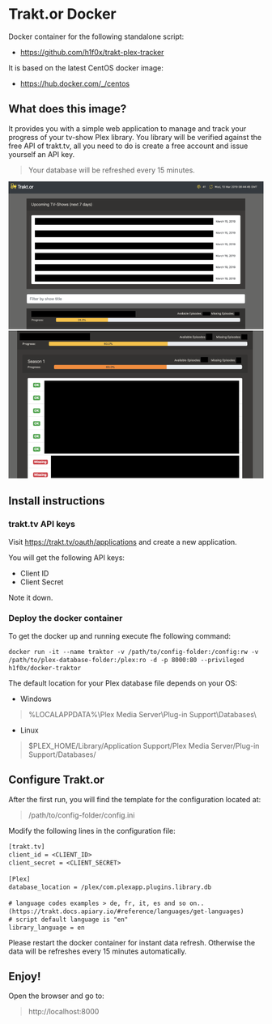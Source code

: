 # Trakt.or Docker
Docker container for the following standalone script:

- https://github.com/h1f0x/trakt-plex-tracker

It is based on the latest CentOS docker image:
- https://hub.docker.com/_/centos

## What does this image?
It provides you with a simple web application to manage and track your progress of your tv-show Plex library. You library will be verified against the free API of trakt.tv, all you need to do is create a free account and issue yourself an API key. 
> Your database will be refreshed every 15 minutes.

![Upcoming Shows](https://github.com/h1f0x/docker-trackt-plex-tracker/blob/master/images/1.png?raw=true) 
![Detail Show](https://github.com/h1f0x/docker-trackt-plex-tracker/blob/master/images/2.png?raw=true)

## Install instructions

### trakt.tv API keys
Visit https://trakt.tv/oauth/applications and create a new application.

You will get the following API keys:
- Client ID
- Client Secret

Note it down.

### Deploy the docker container
To get the docker up and running execute fhe following command:

```
docker run -it --name traktor -v /path/to/config-folder:/config:rw -v /path/to/plex-database-folder:/plex:ro -d -p 8000:80 --privileged h1f0x/docker-traktor
```

The default location for your Plex database file depends on your OS:

- Windows
> %LOCALAPPDATA%\Plex Media Server\Plug-in Support\Databases\

- Linux
> $PLEX_HOME/Library/Application Support/Plex Media Server/Plug-in Support/Databases/


## Configure Trakt.or

After the first run, you will find the template for the configuration located at:

> /path/to/config-folder/config.ini

Modify the following lines in the configuration file:

```
[trakt.tv]
client_id = <CLIENT_ID>
client_secret = <CLIENT_SECRET>

[Plex]
database_location = /plex/com.plexapp.plugins.library.db

# language codes examples > de, fr, it, es and so on.. (https://trakt.docs.apiary.io/#reference/languages/get-languages)
# script default language is "en"
library_language = en
```

Please restart the docker container for instant data refresh. Otherwise the data will be refreshes every 15 minutes automatically.

## Enjoy!

Open the browser and go to:

> http://localhost:8000
